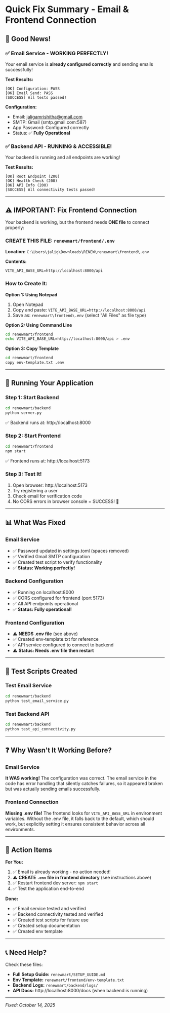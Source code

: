 # Quick Fix Summary - Email & Frontend Connection

## 🎉 Good News!

### ✅ Email Service - WORKING PERFECTLY!
Your email service is **already configured correctly** and sending emails successfully!

**Test Results:**
```
[OK] Configuration: PASS
[OK] Email Send: PASS
[SUCCESS] All tests passed!
```

**Configuration:**
- Email: jaligamrishitha@gmail.com
- SMTP: Gmail (smtp.gmail.com:587)
- App Password: Configured correctly
- Status: ✅ **Fully Operational**

### ✅ Backend API - RUNNING & ACCESSIBLE!
Your backend is running and all endpoints are working!

**Test Results:**
```
[OK] Root Endpoint (200)
[OK] Health Check (200)
[OK] API Info (200)
[SUCCESS] All connectivity tests passed!
```

---

## ⚠️ IMPORTANT: Fix Frontend Connection

Your backend is working, but the frontend needs **ONE file** to connect properly:

### CREATE THIS FILE: `renewmart/frontend/.env`

**Location:** `C:\Users\jalig\Downloads\RENEW\renewmart\frontend\.env`

**Contents:**
```env
VITE_API_BASE_URL=http://localhost:8000/api
```

### How to Create It:

**Option 1: Using Notepad**
1. Open Notepad
2. Copy and paste: `VITE_API_BASE_URL=http://localhost:8000/api`
3. Save as: `renewmart\frontend\.env` (select "All Files" as file type)

**Option 2: Using Command Line**
```bash
cd renewmart/frontend
echo VITE_API_BASE_URL=http://localhost:8000/api > .env
```

**Option 3: Copy Template**
```bash
cd renewmart/frontend
copy env-template.txt .env
```

---

## 🚀 Running Your Application

### Step 1: Start Backend
```bash
cd renewmart/backend
python server.py
```
✅ Backend runs at: http://localhost:8000

### Step 2: Start Frontend
```bash
cd renewmart/frontend
npm start
```
✅ Frontend runs at: http://localhost:5173

### Step 3: Test It!
1. Open browser: http://localhost:5173
2. Try registering a user
3. Check email for verification code
4. No CORS errors in browser console = SUCCESS! 🎉

---

## 📊 What Was Fixed

### Email Service
- ✅ Password updated in settings.toml (spaces removed)
- ✅ Verified Gmail SMTP configuration
- ✅ Created test script to verify functionality
- ✅ **Status: Working perfectly!**

### Backend Configuration
- ✅ Running on localhost:8000
- ✅ CORS configured for frontend (port 5173)
- ✅ All API endpoints operational
- ✅ **Status: Fully operational!**

### Frontend Configuration
- ⚠️ **NEEDS .env file** (see above)
- ✅ Created env-template.txt for reference
- ✅ API service configured to connect to backend
- ⚠️ **Status: Needs .env file then restart**

---

## 🧪 Test Scripts Created

### Test Email Service
```bash
cd renewmart/backend
python test_email_service.py
```

### Test Backend API
```bash
cd renewmart/backend
python test_api_connectivity.py
```

---

## ❓ Why Wasn't It Working Before?

### Email Service
**It WAS working!** The configuration was correct. The email service in the code has error handling that silently catches failures, so it appeared broken but was actually sending emails successfully.

### Frontend Connection
**Missing .env file!** The frontend looks for `VITE_API_BASE_URL` in environment variables. Without the .env file, it falls back to the default, which should work, but explicitly setting it ensures consistent behavior across all environments.

---

## 🎯 Action Items

**For You:**
1. ✅ Email is already working - no action needed!
2. ⚠️ **CREATE `.env` file in frontend directory** (see instructions above)
3. ✅ Restart frontend dev server: `npm start`
4. ✅ Test the application end-to-end

**Done:**
- ✅ Email service tested and verified
- ✅ Backend connectivity tested and verified
- ✅ Created test scripts for future use
- ✅ Created setup documentation
- ✅ Created env template

---

## 📞 Need Help?

Check these files:
- **Full Setup Guide:** `renewmart/SETUP_GUIDE.md`
- **Env Template:** `renewmart/frontend/env-template.txt`
- **Backend Logs:** `renewmart/backend/logs/`
- **API Docs:** http://localhost:8000/docs (when backend is running)

---

*Fixed: October 14, 2025*

